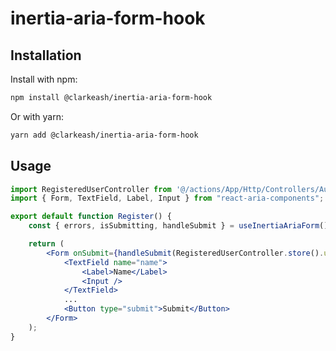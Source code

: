 # inertia-aria-form-hook

## Installation

Install with npm:

```bash
npm install @clarkeash/inertia-aria-form-hook
```

Or with yarn:

```bash
yarn add @clarkeash/inertia-aria-form-hook
```

## Usage

```jsx
import RegisteredUserController from '@/actions/App/Http/Controllers/Auth/RegisteredUserController';
import { Form, TextField, Label, Input } from "react-aria-components";

export default function Register() {
    const { errors, isSubmitting, handleSubmit } = useInertiaAriaForm();

    return (
        <Form onSubmit={handleSubmit(RegisteredUserController.store().url)}>
            <TextField name="name">
                <Label>Name</Label>
                <Input />
            </TextField>
            ...
            <Button type="submit">Submit</Button>
        </Form>
    );
}
```

